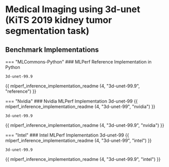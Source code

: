 # Medical Imaging using 3d-unet (KiTS 2019 kidney tumor segmentation task)


## Benchmark Implementations
=== "MLCommons-Python"
    ### MLPerf Reference Implementation in Python

    3d-unet-99.9    
{{ mlperf_inference_implementation_readme (4, "3d-unet-99.9", "reference") }}

=== "Nvidia"
    ### Nvidia MLPerf Implementation
    3d-unet-99 
{{ mlperf_inference_implementation_readme (4, "3d-unet-99", "nvidia") }}

    3d-unet-99.9 
{{ mlperf_inference_implementation_readme (4, "3d-unet-99.9", "nvidia") }}

=== "Intel"
    ### Intel MLPerf Implementation
    3d-unet-99
{{ mlperf_inference_implementation_readme (4, "3d-unet-99", "intel") }}

    3d-unet-99.9
{{ mlperf_inference_implementation_readme (4, "3d-unet-99.9", "intel") }}
